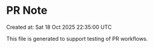 # PR Note

Created at: Sat 18 Oct 2025 22:35:00 UTC

This file is generated to support testing of PR workflows.
